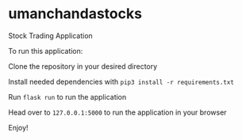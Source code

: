 # umanchandastocks

Stock Trading Application

To run this application:

Clone the repository in your desired directory

Install needed dependencies with `pip3 install -r requirements.txt`

Run `flask run` to run the application

Head over to `127.0.0.1:5000` to run the application in your browser

Enjoy!
